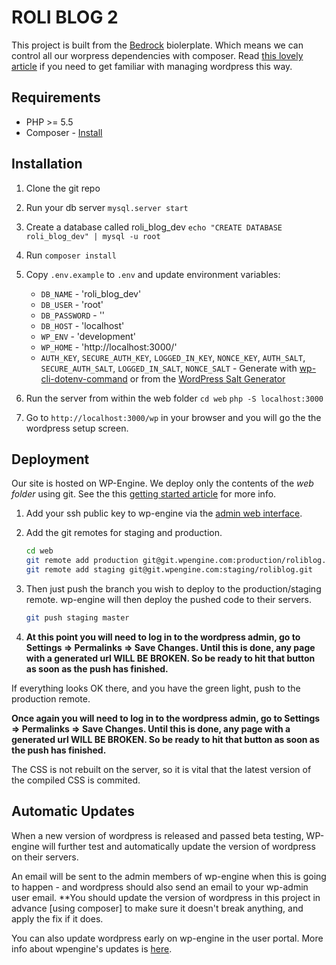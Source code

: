 # ROLI BLOG 2

This project is built from the [Bedrock](https://roots.io/bedrock/) biolerplate. Which means we can control all our worpress dependencies with composer. Read [this lovely article](https://roots.io/using-composer-with-wordpress/) if you need to get familiar with managing wordpress this way.

## Requirements

* PHP >= 5.5
* Composer - [Install](https://getcomposer.org/doc/00-intro.md#installation-linux-unix-osx)

## Installation

1. Clone the git repo

1. Run your db server
`mysql.server start`

1. Create a database called roli_blog_dev
`echo "CREATE DATABASE roli_blog_dev" | mysql -u root`

1. Run `composer install`

1. Copy `.env.example` to `.env` and update environment variables:
	* `DB_NAME` - 'roli_blog_dev'
	* `DB_USER` - 'root'
	* `DB_PASSWORD` - ''
	* `DB_HOST` - 'localhost'
	* `WP_ENV` - 'development'
	* `WP_HOME` - 'http://localhost:3000/'
	* `AUTH_KEY`, `SECURE_AUTH_KEY`, `LOGGED_IN_KEY`, `NONCE_KEY`, `AUTH_SALT`, `SECURE_AUTH_SALT`, `LOGGED_IN_SALT`, `NONCE_SALT` - Generate with [wp-cli-dotenv-command](https://github.com/aaemnnosttv/wp-cli-dotenv-command) or from the [WordPress Salt Generator](https://api.wordpress.org/secret-key/1.1/salt/)

1. Run the server from within the web folder
`cd web`
`php -S localhost:3000`

1. Go to `http://localhost:3000/wp` in your browser and you will go the the wordpress setup screen.

## Deployment

Our site is hosted on WP-Engine. We deploy only the contents of the *web folder* using git. See the this [getting started article](https://wpengine.com/git/) for more info.

1. Add your ssh public key to wp-engine via the [admin web interface](https://my.wpengine.com/installs/roli/git_push).

1. Add the git remotes for staging and production.
	```sh
	cd web
	git remote add production git@git.wpengine.com:production/roliblog.git
	git remote add staging git@git.wpengine.com:staging/roliblog.git
	```

1. Then just push the branch you wish to deploy to the production/staging remote.
wp-engine will then deploy the pushed code to their servers.
	```sh
	git push staging master
	```

1. **At this point you will need to log in to the wordpress admin, go to Settings => Permalinks => Save Changes. Until this is done, any page with a generated url WILL BE BROKEN. So be ready to hit that button as soon as the push has finished.**

If everything looks OK there, and you have the green light, push to the
production remote.

**Once again you will need to log in to the wordpress admin, go to Settings => Permalinks => Save Changes. Until this is done, any page with a generated url WILL BE BROKEN. So be ready to hit that button as soon as the push has finished.**

The CSS is not rebuilt on the server, so it is vital that the latest version
of the compiled CSS is commited.

## Automatic Updates

When a new version of wordpress is released and passed beta testing, WP-engine will further test and automatically update the version of wordpress on their servers.

An email will be sent to the admin members of wp-engine when this is going to happen - and wordpress should also send an email to your wp-admin user email. **You should update the version of wordpress in this project in advance [using composer] to make sure it doesn't break anything, and apply the fix if it does.

You can also update wordpress early on wp-engine in the user portal.
More info about wpengine's updates is [here](https://wpengine.com/support/wordpress-updates/).